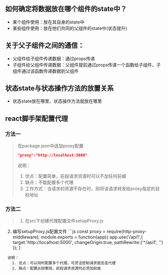 ## 如何确定将数据放在哪个组件的state中？
   - 某个组件使用：放在其自身的state中
   - 某些组件使用：放在他们共同的父组件的state中(状态提升)

## 关于父子组件之间的通信：
   - 父组件给子组件传递数据：通过props传递
   - 子组件给父组件传递数据：父组件提前通过props传递一个函数给子组件，子组件通过该函数传递数据到父组件

## 状态state与状态操作方法的放置关系
   - 状态state放在哪里，状态操作方法就放在哪里

## react脚手架配置代理
### 方法一
> 在package.json中追加proxy配置
>  ```json
>  "proxy":"http://localhost:5000"
>  ```
>  说明：
>   1. 优点：配置简单，前段请求资源时可以不加任何前缀
>   2. 缺点：不能配置多个代理
>   3. 工作方式：当请求的资源不存在时，则将该请求转发给proxy指定的目标地址

### 方法二
> 1. 在src下创建代理配置文件setupProxy.js
  2. 编写setupProxy.js配置文件
    ```js
    const proxy = require(http-proxy-middleware);
    module.exports = function(app){
       app.use('/api1',{
          target:'http://localhost:5000',
          changeOrigin:true,
          pathRewrite:{'^/api1', ''}
       });
    }
  ```
   说明：
     1. 优点：可以同时配置多个代理，可灵活控制请求是否走代理
     2. 缺点：配置比较繁琐，前段请求资源时必须加前缀